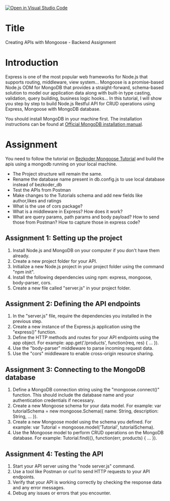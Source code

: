 [![Open in Visual Studio Code](https://classroom.github.com/assets/open-in-vscode-718a45dd9cf7e7f842a935f5ebbe5719a5e09af4491e668f4dbf3b35d5cca122.svg)](https://classroom.github.com/online_ide?assignment_repo_id=11181439&assignment_repo_type=AssignmentRepo)
# Title
Creating APIs with Mongoose - Backend Assignment

# Introduction

Express is one of the most popular web frameworks for Node.js that supports routing, middleware, view system… Mongoose is a promise-based Node.js ODM for MongoDB that provides a straight-forward, schema-based solution to model our application data along with built-in type casting, validation, query building, business logic hooks… In this tutorial, I will show you step by step to build Node.js Restful API for CRUD operations using Express, Mongoose with MongoDB database.

You should install MongoDB in your machine first. The installation instructions can be found at [Official MongoDB installation manual](https://www.mongodb.com/docs/manual/installation/).


# Assignment

You need to follow the tutorial on [Bezkoder Mongoose Tutorial](https://www.bezkoder.com/node-express-mongodb-crud-rest-api/) and build the apis using a mongodb running on your local machine. 

- The Project structure will remain the same. 
- Rename the database name present in db.config.js to use local database instead of bezkoder_db
- Test the APIs from Postman
- Make changes to the Tutorials schema and add new fields like author,likes and ratings
- What is the use of cors package?
- What is a middleware in Express? How does it work?
- What are query params, path params and body payload? How to send those from Postman? How to capture those in express code?



## Assignment 1: Setting up the project

1. Install Node.js and MongoDB on your computer if you don't have them already.
2. Create a new project folder for your API.
3. Initialize a new Node.js project in your project folder using the command "npm init".
4. Install the following dependencies using npm: express, mongoose, body-parser, cors.
5. Create a new file called "server.js" in your project folder.

## Assignment 2: Defining the API endpoints

1. In the "server.js" file, require the dependencies you installed in the previous step.
2. Create a new instance of the Express.js application using the "express()" function.
3. Define the HTTP methods and routes for your API endpoints using the app object. For example: app.get('/products', function(req, res) { ... }).
4. Use the "body-parser" middleware to parse incoming request data.
5. Use the "cors" middleware to enable cross-origin resource sharing.

## Assignment 3: Connecting to the MongoDB database

1. Define a MongoDB connection string using the "mongoose.connect()" function. This should include the database name and your authentication credentials if necessary.
2. Create a new Mongoose schema for your data model. For example: var tutorialSchema = new mongoose.Schema({ name: String, description: String, ... }).
3. Create a new Mongoose model using the schema you defined. For example: var Tutorial = mongoose.model('Tutorial', tutorialSchema).
4. Use the Mongoose model to perform CRUD operations on the MongoDB database. For example: Tutorial.find({}, function(err, products) { ... }).

## Assignment 4: Testing the API

1. Start your API server using the "node server.js" command.
2. Use a tool like Postman or curl to send HTTP requests to your API endpoints.
3. Verify that your API is working correctly by checking the response data and any error messages.
4. Debug any issues or errors that you encounter.
